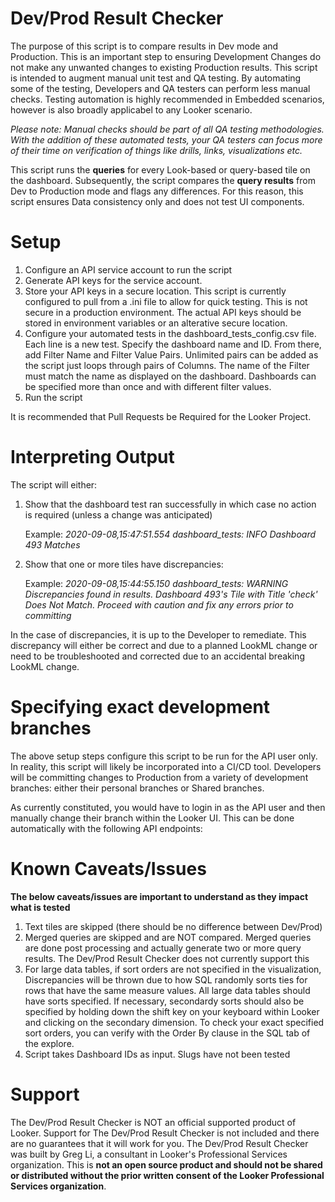 # Dev/Prod Result Checker

The purpose of this script is to compare results in Dev mode and Production. This is an important step to ensuring Development Changes do not make any unwanted changes to existing Production results. 
This script is intended to augment manual unit test and QA testing. By automating some of the testing, Developers and QA testers can perform less manual checks. Testing automation is highly recommended in Embedded scenarios, however is also broadly applicabel to any Looker scenario. 

*Please note: Manual checks should be part of all QA testing methodologies. With the addition of these automated tests, your QA testers can focus more of their time on verification of things like drills, links, visualizations etc.* 

This script runs the **queries** for every Look-based or query-based tile on the dashboard. Subsequently, the script compares the **query results** from Dev to Production mode and flags any differences. For this reason, this script ensures Data consistency only and does not test UI components. 


# Setup

1. Configure an API service account to run the script
2. Generate API keys for the service account. 
3. Store your API keys in a secure location. This script is currently configured to pull from a .ini file to allow for quick testing. This is not secure in a production environment. The actual API keys should be stored in environment variables or an alterative secure location. 
4. Configure your automated tests in the dashboard_tests_config.csv file. Each line is a new test. Specify the dashboard name and ID. From there, add Filter Name and Filter Value Pairs. Unlimited pairs can be added as the script just loops through pairs of Columns. The name of the Filter must match the name as displayed on the dashboard. Dashboards can be specified more than once and with different filter values. 
5. Run the script 

It is recommended that Pull Requests be Required for the Looker Project. 

# Interpreting Output
The script will either:

1. Show that the dashboard test ran successfully in which case no action is required (unless a change was anticipated) 

   Example: 
    *2020-09-08,15:47:51.554 dashboard_tests: INFO     Dashboard 493 Matches*

2. Show that one or more tiles have discrepancies:

   Example: 
    *2020-09-08,15:44:55.150 dashboard_tests: WARNING  Discrepancies found in results. Dashboard 493's Tile with Title 'check' Does Not Match. Proceed with           caution and fix any errors prior to committing*

In the case of discrepancies, it is up to the Developer to remediate. This discrepancy will either be correct and due to a planned LookML change or need to be troubleshooted and corrected due to an accidental breaking LookML change. 

# Specifying exact development branches
The above setup steps configure this script to be run for the API user only. In reality, this script will likely be incorporated into a CI/CD tool. Developers will be committing changes to Production from a variety of development branches: either their personal branches or Shared branches. 

As currently constituted, you would have to login in as the API user and then manually change their branch within the Looker UI. This can be done automatically with the following API endpoints: 



# Known Caveats/Issues

**The below caveats/issues are important to understand as they impact what is tested**
1. Text tiles are skipped (there should be no difference between Dev/Prod) 
2. Merged queries are skipped and are NOT compared. Merged queries are done post processing and actually generate two or more query results. The Dev/Prod Result Checker does not currently support this 
3. For large data tables, if sort orders are not specified in the visualization, Discrepancies will be thrown due to how SQL randomly sorts ties for rows that have the same measure values. All large data tables should have sorts specified. If necessary, secondardy sorts should also be specified by holding down the shift key on your keyboard within Looker and clicking on the secondary dimension. To check your exact specified sort orders, you can verify with the Order By clause in the SQL tab of the explore. 
4. Script takes Dashboard IDs as input. Slugs have not been tested

# Support 
The Dev/Prod Result Checker is NOT an official supported product of Looker. Support for The Dev/Prod Result Checker is not included and there are no guarantees that it will work for you. The Dev/Prod Result Checker was built by Greg Li, a consultant in Looker's Professional Services organization. This is **not an open source product and should not be shared or distributed without the prior written consent of the Looker Professional Services organization**. 

